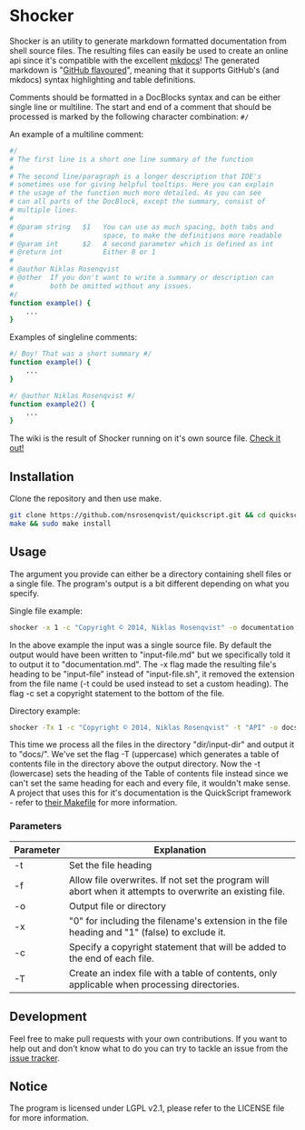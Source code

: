 Shocker
=======

Shocker is an utility to generate markdown formatted documentation from shell source files. The resulting files can easily be used to create an online api since it's compatible with the excellent [mkdocs](http://www.mkdocs.org/)! The generated markdown is "[GitHub flavoured](https://help.github.com/articles/github-flavored-markdown)", meaning that it supports GitHub's (and mkdocs) syntax highlighting and table definitions.

Comments should be formatted in a DocBlocks syntax and can be either single line or multiline. The start and end of a comment that should be processed is marked by the following character combination: `#/`

An example of a multiline comment:
```bash
#/
# The first line is a short one line summary of the function
#
# The second line/paragraph is a longer description that IDE's
# sometimes use for giving helpful tooltips. Here you can explain
# the usage of the function much more detailed. As you can see
# can all parts of the DocBlock, except the summary, consist of
# multiple lines.
#
# @param string   $1   You can use as much spacing, both tabs and
#                      space, to make the definitions more readable
# @param int      $2   A second parameter which is defined as int
# @return int          Either 0 or 1
#
# @author Niklas Rosenqvist
# @other  If you don't want to write a summary or description can
#         both be omitted without any issues.
#/
function example() {
    ...
}
```

Examples of singleline comments:
```bash
#/ Boy! That was a short summary #/
function example() {
    ...
}

#/ @author Niklas Rosenqvist #/
function example2() {
    ...
}
```

The wiki is the result of Shocker running on it's own source file. [Check it out!](https://github.com/nsrosenqvist/shocker/wiki)

## Installation

Clone the repository and then use make.

```bash
git clone https://github.com/nsrosenqvist/quickscript.git && cd quickscript
make && sudo make install
```

## Usage

The argument you provide can either be a directory containing shell files or a single file. The program's output is a bit different depending on what you specify.

Single file example:
```bash
shocker -x 1 -c "Copyright © 2014, Niklas Rosenqvist" -o documentation.md input-file.sh
```

In the above example the input was a single source file. By default the output would have been written to "input-file.md" but we specifically told it to output it to "documentation.md". The -x flag made the resulting file's heading to be "input-file" instead of "input-file.sh", it removed the extension from the file name (-t could be used instead to set a custom heading). The flag -c set a copyright statement to the bottom of the file.

Directory example:
```bash
shocker -Tx 1 -c "Copyright © 2014, Niklas Rosenqvist" -t "API" -o docs dir/input-dir
```

This time we process all the files in the directory "dir/input-dir" and output it to "docs/". We've set the flag -T (uppercase) which generates a table of contents file in the directory above the output directory. Now the -t (lowercase) sets the heading of the Table of contents file instead since we can't set the same heading for each and every file, it wouldn't make sense. A project that uses this for it's documentation is the QuickScript framework - refer to [their Makefile](https://github.com/nsrosenqvist/quickscript/blob/master/Makefile) for more information.

### Parameters

Parameter | Explanation
--------- | -----------
-t        | Set the file heading
-f        | Allow file overwrites. If not set the program will abort when it attempts to overwrite an existing file.
-o        | Output file or directory
-x        | "0" for including the filename's extension in the file heading and "1" (false) to exclude it.
-c        | Specify a copyright statement that will be added to the end of each file.
-T        | Create an index file with a table of contents, only applicable when processing directories.

## Development

Feel free to make pull requests with your own contributions. If you want to help out and don't know what to do you can try to tackle an issue from the [issue tracker](https://github.com/nsrosenqvist/shocker/issues).

## Notice

The program is licensed under LGPL v2.1, please refer to the LICENSE file for more information.
